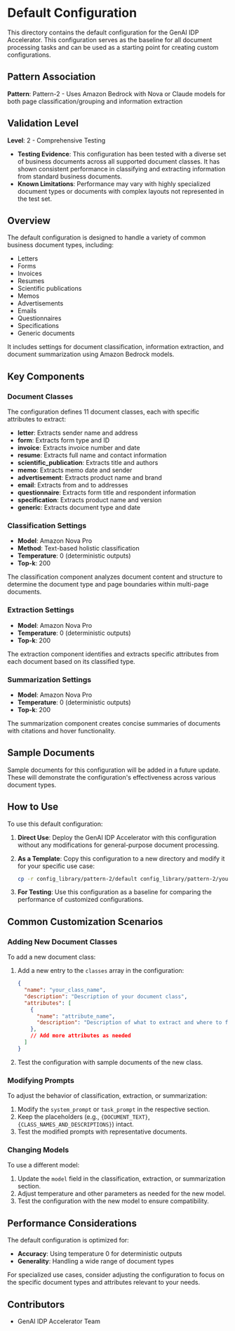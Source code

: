 # Default Configuration

This directory contains the default configuration for the GenAI IDP Accelerator. This configuration serves as the baseline for all document processing tasks and can be used as a starting point for creating custom configurations.

## Pattern Association

**Pattern**: Pattern-2 - Uses Amazon Bedrock with Nova or Claude models for both page classification/grouping and information extraction

## Validation Level

**Level**: 2 - Comprehensive Testing

- **Testing Evidence**: This configuration has been tested with a diverse set of business documents across all supported document classes. It has shown consistent performance in classifying and extracting information from standard business documents.
- **Known Limitations**: Performance may vary with highly specialized document types or documents with complex layouts not represented in the test set.

## Overview

The default configuration is designed to handle a variety of common business document types, including:

- Letters
- Forms
- Invoices
- Resumes
- Scientific publications
- Memos
- Advertisements
- Emails
- Questionnaires
- Specifications
- Generic documents

It includes settings for document classification, information extraction, and document summarization using Amazon Bedrock models.

## Key Components

### Document Classes

The configuration defines 11 document classes, each with specific attributes to extract:

- **letter**: Extracts sender name and address
- **form**: Extracts form type and ID
- **invoice**: Extracts invoice number and date
- **resume**: Extracts full name and contact information
- **scientific_publication**: Extracts title and authors
- **memo**: Extracts memo date and sender
- **advertisement**: Extracts product name and brand
- **email**: Extracts from and to addresses
- **questionnaire**: Extracts form title and respondent information
- **specification**: Extracts product name and version
- **generic**: Extracts document type and date

### Classification Settings

- **Model**: Amazon Nova Pro
- **Method**: Text-based holistic classification
- **Temperature**: 0 (deterministic outputs)
- **Top-k**: 200

The classification component analyzes document content and structure to determine the document type and page boundaries within multi-page documents.

### Extraction Settings

- **Model**: Amazon Nova Pro
- **Temperature**: 0 (deterministic outputs)
- **Top-k**: 200

The extraction component identifies and extracts specific attributes from each document based on its classified type.

### Summarization Settings

- **Model**: Amazon Nova Pro
- **Temperature**: 0 (deterministic outputs)
- **Top-k**: 200

The summarization component creates concise summaries of documents with citations and hover functionality.

## Sample Documents

Sample documents for this configuration will be added in a future update. These will demonstrate the configuration's effectiveness across various document types.

## How to Use

To use this default configuration:

1. **Direct Use**: Deploy the GenAI IDP Accelerator with this configuration without any modifications for general-purpose document processing.

2. **As a Template**: Copy this configuration to a new directory and modify it for your specific use case:
   ```bash
   cp -r config_library/pattern-2/default config_library/pattern-2/your_use_case_name
   ```

3. **For Testing**: Use this configuration as a baseline for comparing the performance of customized configurations.

## Common Customization Scenarios

### Adding New Document Classes

To add a new document class:

1. Add a new entry to the `classes` array in the configuration:
   ```json
   {
     "name": "your_class_name",
     "description": "Description of your document class",
     "attributes": [
       {
         "name": "attribute_name",
         "description": "Description of what to extract and where to find it"
       },
       // Add more attributes as needed
     ]
   }
   ```

2. Test the configuration with sample documents of the new class.

### Modifying Prompts

To adjust the behavior of classification, extraction, or summarization:

1. Modify the `system_prompt` or `task_prompt` in the respective section.
2. Keep the placeholders (e.g., `{DOCUMENT_TEXT}`, `{CLASS_NAMES_AND_DESCRIPTIONS}`) intact.
3. Test the modified prompts with representative documents.

### Changing Models

To use a different model:

1. Update the `model` field in the classification, extraction, or summarization section.
2. Adjust temperature and other parameters as needed for the new model.
3. Test the configuration with the new model to ensure compatibility.

## Performance Considerations

The default configuration is optimized for:

- **Accuracy**: Using temperature 0 for deterministic outputs
- **Generality**: Handling a wide range of document types

For specialized use cases, consider adjusting the configuration to focus on the specific document types and attributes relevant to your needs.

## Contributors

- GenAI IDP Accelerator Team
